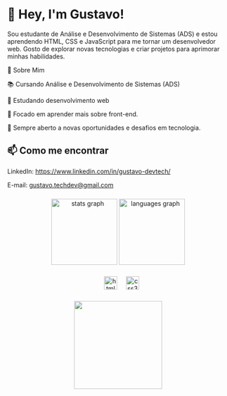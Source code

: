 
<h1>👋 Hey, I'm Gustavo! </h1>

Sou estudante de Análise e Desenvolvimento de Sistemas (ADS) e estou aprendendo HTML, CSS e JavaScript para me tornar um desenvolvedor web. Gosto de explorar novas tecnologias e criar projetos para aprimorar minhas habilidades.

🚀 Sobre Mim

📚 Cursando Análise e Desenvolvimento de Sistemas (ADS)

🌱 Estudando desenvolvimento web

🎯 Focado em aprender mais sobre front-end.

💬 Sempre aberto a novas oportunidades e desafios em tecnologia.

<h2>📫 Como me encontrar </h2>

LinkedIn: https://www.linkedin.com/in/gustavo-devtech/
 
E-mail: gustavo.techdev@gmail.com 

###

<div align="center">
  <img src="https://github-readme-stats.vercel.app/api?username=GustavoADSDev&hide_title=false&hide_rank=false&show_icons=true&include_all_commits=true&count_private=true&disable_animations=false&theme=dracula&locale=en&hide_border=false&order=1" height="150" alt="stats graph"  />
  <img src="https://github-readme-stats.vercel.app/api/top-langs?username=GustavoADSDev&locale=en&hide_title=false&layout=compact&card_width=320&langs_count=5&theme=dracula&hide_border=false&order=2" height="150" alt="languages graph"  />
</div>

###

<div align="center">
  <img width="12" />
  <img src="https://cdn.jsdelivr.net/gh/devicons/devicon/icons/html5/html5-original.svg" height="30" alt="html5 logo"  />
  <img width="12" />
  <img src="https://cdn.jsdelivr.net/gh/devicons/devicon/icons/css3/css3-original.svg" height="30" alt="css3 logo"  />
</div>

###

<div align="left">
</div>

###

<div align="center">
  <img height="200" src="https://media.giphy.com/media/v1.Y2lkPTc5MGI3NjExdWhwc3Vtb2g1bnVzbGpsaXRtZGtzYWl0YzgyYzEzeXYwd2ViYzh6OSZlcD12MV9naWZzX3NlYXJjaCZjdD1n/qgQUggAC3Pfv687qPC/giphy.gif"  />
</div>

###
